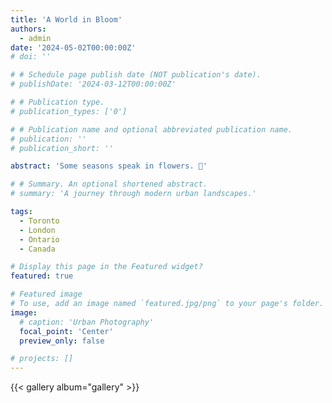 ```yaml
---
title: 'A World in Bloom'
authors:
  - admin
date: '2024-05-02T00:00:00Z'
# doi: ''

# # Schedule page publish date (NOT publication's date).
# publishDate: '2024-03-12T00:00:00Z'

# # Publication type.
# publication_types: ['0']

# # Publication name and optional abbreviated publication name.
# publication: ''
# publication_short: ''

abstract: 'Some seasons speak in flowers. 🌸'

# # Summary. An optional shortened abstract.
# summary: 'A journey through modern urban landscapes.'

tags:
  - Toronto
  - London
  - Ontario
  - Canada

# Display this page in the Featured widget?
featured: true

# Featured image
# To use, add an image named `featured.jpg/png` to your page's folder. 
image:
  # caption: 'Urban Photography'
  focal_point: 'Center'
  preview_only: false

# projects: []
---
```


<!-- Discovering beauty in urban environments.  -->

<!-- ## Photo Gallery -->

{{< gallery album="gallery" >}}